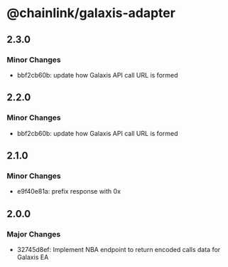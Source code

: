 # @chainlink/galaxis-adapter

## 2.3.0

### Minor Changes

- bbf2cb60b: update how Galaxis API call URL is formed

## 2.2.0

### Minor Changes

- bbf2cb60b: update how Galaxis API call URL is formed

## 2.1.0

### Minor Changes

- e9f40e81a: prefix response with 0x

## 2.0.0

### Major Changes

- 32745d8ef: Implement NBA endpoint to return encoded calls data for Galaxis EA
